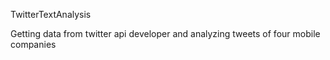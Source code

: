 TwitterTextAnalysis

Getting data from twitter api developer and analyzing tweets of four mobile companies
